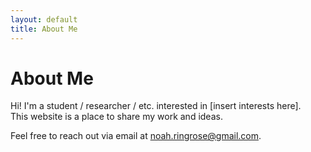 ```yaml
---
layout: default
title: About Me
---
```


# About Me

Hi! I'm a student / researcher / etc. interested in [insert interests here].  
This website is a place to share my work and ideas.

Feel free to reach out via email at noah.ringrose@gmail.com.

